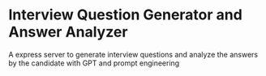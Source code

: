 # Interview Question Generator and Answer Analyzer

A express server to generate interview questions and analyze the answers by the candidate with GPT and prompt engineering
